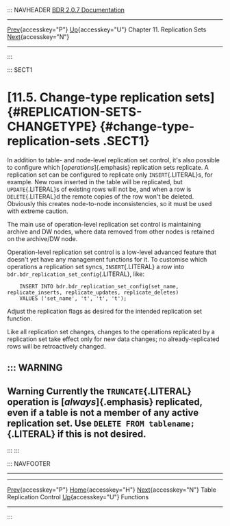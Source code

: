 ::: NAVHEADER
  [BDR 2.0.7 Documentation](index.md)
  --------------------------------------------------------------------------------- -------------------------------------------- ------------------------------ ---------------------------------------------------
  [Prev](replication-sets-tables.md "Table Replication Control"){accesskey="P"}   [Up](replication-sets.md){accesskey="U"}    Chapter 11. Replication Sets    [Next](functions.md "Functions"){accesskey="N"}

------------------------------------------------------------------------
:::

::: SECT1
# [11.5. Change-type replication sets]{#REPLICATION-SETS-CHANGETYPE} {#change-type-replication-sets .SECT1}

In addition to table- and node-level replication set control, it\'s also
possible to configure which [*operations*]{.emphasis} replication sets
replicate. A replication set can be configured to replicate only
`INSERT`{.LITERAL}s, for example. New rows inserted in the table will be
replicated, but `UPDATE`{.LITERAL}s of existing rows will not be, and
when a row is `DELETE`{.LITERAL}d the remote copies of the row won\'t be
deleted. Obviously this creates node-to-node inconsistencies, so it must
be used with extreme caution.

The main use of operation-level replication set control is maintaining
archive and DW nodes, where data removed from other nodes is retained on
the archive/DW node.

Operation-level replication set control is a low-level advanced feature
that doesn\'t yet have any management functions for it. To customise
which operations a replication set syncs, `INSERT`{.LITERAL} a row into
`bdr.bdr_replication_set_config`{.LITERAL}, like:

``` PROGRAMLISTING
    INSERT INTO bdr.bdr_replication_set_config(set_name, replicate_inserts, replicate_updates, replicate_deletes)
    VALUES ('set_name', 't', 't', 't');

```

Adjust the replication flags as desired for the intended replication set
function.

Like all replication set changes, changes to the operations replicated
by a replication set take effect only for new data changes; no
already-replicated rows will be retroactively changed.

::: WARNING
  -----------------------------------------------------------------------------------------------------------------------------------------------------------------------------------------------------------------
  **Warning**
  Currently the `TRUNCATE`{.LITERAL} operation is [*always*]{.emphasis} replicated, even if a table is not a member of any active replication set. Use `DELETE FROM tablename;`{.LITERAL} if this is not desired.
  -----------------------------------------------------------------------------------------------------------------------------------------------------------------------------------------------------------------
:::
:::

::: NAVFOOTER

------------------------------------------------------------------------

  ----------------------------------------------------- -------------------------------------------- ---------------------------------------
  [Prev](replication-sets-tables.md){accesskey="P"}        [Home](index.md){accesskey="H"}         [Next](functions.md){accesskey="N"}
  Table Replication Control                              [Up](replication-sets.md){accesskey="U"}                                Functions
  ----------------------------------------------------- -------------------------------------------- ---------------------------------------
:::
